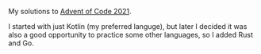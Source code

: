 My solutions to [Advent of Code 2021](https://adventofcode.com/2021).

I started with just Kotlin (my preferred languge), but later I decided it was also a good opportunity to practice some other languages, so I added Rust and Go.